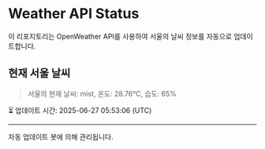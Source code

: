 
# Weather API Status

이 리포지토리는 OpenWeather API를 사용하여 서울의 날씨 정보를 자동으로 업데이트합니다.

## 현재 서울 날씨
> 서울의 현재 날씨: mist, 온도: 28.76°C, 습도: 65%

⏳ 업데이트 시간: 2025-06-27 05:53:06 (UTC)

---
자동 업데이트 봇에 의해 관리됩니다.
